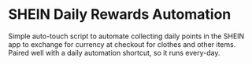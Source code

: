 
# SHEIN Daily Rewards Automation

Simple auto-touch script to automate collecting daily points in the SHEIN app to exchange for currency at checkout for clothes and other items. Paired well with a daily automation shortcut, so it runs every-day.
